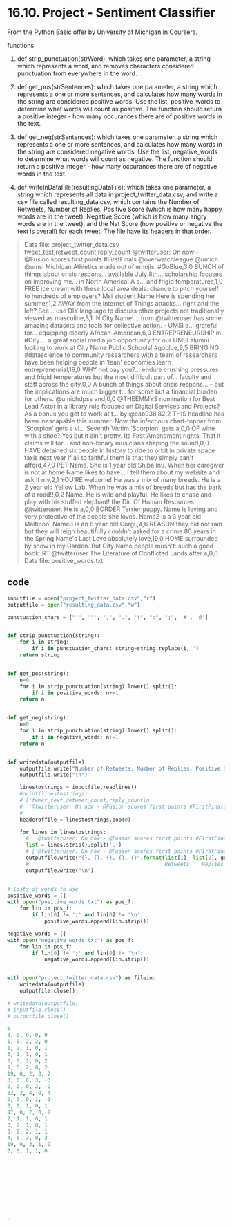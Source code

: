 
# 16.10. Project - Sentiment Classifier

From the Python Basic offer by University of Michigan in Coursera.

functions
1. def strip_punctuation(strWord):
which takes one parameter, a string which represents a word, and removes characters considered punctuation from everywhere in the word.

2. def get_pos(strSentences):
which takes one parameter, a string which represents a one or more sentences, and calculates how many words in the string are considered positive words. Use the list, positive_words to determine what words will count as positive. The function should return a positive integer - how many occurances there are of positive words in the text.

3. def get_neg(strSentences):
which takes one parameter, a string which represents a one or more sentences, and calculates how many words in the string are considered negative words. Use the list, negative_words to determine what words will count as negative. The function should return a positive integer - how many occurances there are of negative words in the text.

4. def writeInDataFile(resultingDataFile):
which takes one parameter, a string which represents all data in project_twitter_data.csv, and write a csv file called resulting_data.csv, which contains the Number of Retweets, Number of Replies, Positive Score (which is how many happy words are in the tweet), Negative Score (which is how many angry words are in the tweet), and the Net Score (how positive or negative the text is overall) for each tweet. The file have its headers in that order.

> Data file: project_twitter_data.csv
tweet_text,retweet_count,reply_count
@twitteruser: On now - @Fusion scores first points #FirstFinals @overwatchleague @umich @umsi Michigan Athletics made out of emojis. #GoBlue,3,0
BUNCH of things about crisis respons… available July 8th… scholarship focuses on improving me… in North America! A s… and frigid temperatures,1,0
FREE ice cream with these local area deals: chance to pitch yourself to hundreds of employers? Msi student Name Here is spending her summer,1,2
AWAY from the Internet of Things attacks… right and the left? See… use DIY language to discuss other projects not traditionally viewed as masculine,3,1
IN City Name!… from @twitteruser has some amazing datasets and tools for collective action. - UMSI a… grateful for… equipping elderly African-American,6,0
ENTREPRENEURSHIP in #City.… a great social media job opportunity for our UMSI alumni looking to work at City Name Public Schools! #goblue,9,5
BRINGING #datascience to community researchers with a team of researchers have been helping people in 'lean' economies learn entrepreneurial,19,0
WHY not pay you?… endure crushing pressures and frigid temperatures but the most difficult part of… faculty and staff across the city,0,0
A bunch of things about crisis respons… – but the implications are much bigger t… for some but a financial burden for others. @umichdpss and,0,0
@THEEMMYS nomination for Best Lead Actor in a library role focused on Digital Services and Projects? As a bonus you get to work at t… by @cab938,82,2
THIS headline has been inescapable this summer. Now the infectious chart-topper from 'Scorpion' gets a vi… Seventh Victim 'Scorpion' gets a,0,0
OF wine with a shoe? Yes but it ain't pretty. Its First Amendment rights. That it claims will for… and non-binary musicians shaping the sound,0,0
HAVE detained six people in history to ride to orbit in private space taxis next year if all to faithful them is that they simply can't afford,47,0
PET Name. She is 1 year old Shiba Inu. When her caregiver is not at home Name likes to have… I tell them about my website and ask if my,2,1
YOU’RE welcome! He was a mix of many breeds. He is a 2 year old Yellow Lab. When he was a mix of breeds but has the bark of a road!!,0,2
Name. He is wild and playful. He likes to chase and play with his stuffed elephant! the Dir. Of Human Resources @twitteruser. He is a,0,0
BORDER Terrier puppy. Name is loving and very protective of the people she loves. Name2 is a 3 year old Maltipoo. Name3 is an 8 year old Corgi.,4,6
REASON they did not rain but they will reign beautifully couldn't asked for a crime 80 years in the Spring Name's Last Love absolutely love,19,0
HOME surrounded by snow in my Garden. But City Name people musn't: such a good book: RT @twitteruser The Literature of Conflicted Lands after a,0,0
Data file: positive_words.txt


## code

```py
inputfile = open("project_twitter_data.csv","r")
outputfile = open("resulting_data.csv","w")

punctuation_chars = ["'", '"', ",", ".", "!", ":", ";", '#', '@']


def strip_punctuation(string):
    for i in string:
        if i in punctuation_chars: string=string.replace(i,'')
    return string


def get_pos(string):
    n=0
    for i in strip_punctuation(string).lower().split():
        if i in positive_words: n+=1
    return n


def get_neg(string):
    n=0
    for i in strip_punctuation(string).lower().split():
        if i in negative_words: n+=1
    return n    


def writedata(outputfile):
    outputfile.write("Number of Retweets, Number of Replies, Positive Score, Negative Score, Net Score")
    outputfile.write("\n")

    linestostrings = inputfile.readlines()
    #print(linestostrings)
    # ['tweet_text,retweet_count,reply_count\n'
    #  '@twitteruser: On now - @Fusion scores first points #FirstFinals @overwatchleague @umich @umsi Michigan Athletics made out of emojis. #GoBlue,3,0\n'...]
    #                                                                                                                                           Retweets, Replies  
    headeroffile = linestostrings.pop(0)

    for lines in linestostrings:
      #   @twitteruser: On now - @Fusion scores first points #FirstFinals @overwatchleague @umich @umsi Michigan Athletics made out of emojis. #GoBlue,3,0
      list = lines.strip().split(',')
      # ['@twitteruser: On now - @Fusion scores first points #FirstFinals @overwatchleague @umich @umsi Michigan Athletics made out of emojis. #GoBlue', '3', '0']
      outputfile.write("{}, {}, {}, {}, {}".format(list[1], list[2], get_pos(list[0]), get_neg(list[0]), (get_pos(list[0])-get_neg(list[0]))))
      #                                            Retweets    Replies    Positive Score      Negative Score           Net Score
      outputfile.write("\n")


# lists of words to use
positive_words = []
with open("positive_words.txt") as pos_f:
    for lin in pos_f:
        if lin[0] != ';' and lin[0] != '\n':
            positive_words.append(lin.strip())

negative_words = []
with open("negative_words.txt") as pos_f:
    for lin in pos_f:
        if lin[0] != ';' and lin[0] != '\n':
            negative_words.append(lin.strip())


with open("project_twitter_data.csv") as filein:
    writedata(outputfile)
    outputfile.close()

# writedata(outputfile)
# inputfile.close()
# outputfile.close()

#
3, 0, 0, 0, 0
1, 0, 2, 2, 0
1, 2, 1, 0, 1
3, 1, 1, 0, 1
6, 0, 2, 0, 2
9, 5, 2, 0, 2
19, 0, 2, 0, 2
0, 0, 0, 3, -3
0, 0, 0, 2, -2
82, 2, 4, 0, 4
0, 0, 0, 1, -1
0, 0, 1, 0, 1
47, 0, 2, 0, 2
2, 1, 1, 0, 1
0, 2, 1, 0, 1
0, 0, 2, 1, 1
4, 6, 3, 0, 3
19, 0, 3, 1, 2
0, 0, 1, 1, 0










.
